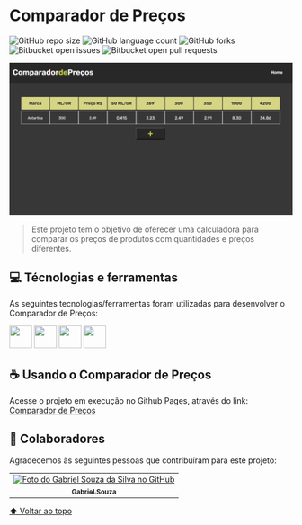 # Comparador de Preços

![GitHub repo size](https://img.shields.io/github/repo-size/gabrielsouzas/price-calculator?style=for-the-badge)
![GitHub language count](https://img.shields.io/github/languages/count/gabrielsouzas/price-calculator?style=for-the-badge)
![GitHub forks](https://img.shields.io/github/forks/gabrielsouzas/price-calculator?style=for-the-badge)
![Bitbucket open issues](https://img.shields.io/bitbucket/issues/gabrielsouzas/price-calculator?style=for-the-badge)
![Bitbucket open pull requests](https://img.shields.io/bitbucket/pr-raw/gabrielsouzas/price-calculator?style=for-the-badge)

<img src="./print/print_price_calculator.png" alt="Print Screen">

> Este projeto tem o objetivo de oferecer uma calculadora para comparar os preços de produtos com quantidades e preços diferentes.

## 💻 Técnologias e ferramentas

As seguintes tecnologias/ferramentas foram utilizadas para desenvolver o Comparador de Preços:

<img src="https://cdn.jsdelivr.net/gh/devicons/devicon/icons/vscode/vscode-original-wordmark.svg" width="40" height="40"/> <img src="https://cdn.jsdelivr.net/gh/devicons/devicon/icons/html5/html5-original-wordmark.svg" width="40" height="40"/> <img src="https://cdn.jsdelivr.net/gh/devicons/devicon/icons/css3/css3-original-wordmark.svg" width="40" height="40"/> <img src="https://cdn.jsdelivr.net/gh/devicons/devicon/icons/javascript/javascript-original.svg" width="40" height="40"/>


## ☕ Usando o Comparador de Preços

Acesse o projeto em execução no Github Pages, através do link: [Comparador de Preços](https://gabrielsouzas.github.io/price-calculator/)

## 🤝 Colaboradores

Agradecemos às seguintes pessoas que contribuíram para este projeto:

<table>
  <tr>
    <td align="center">
      <a href="#">
        <img src="https://avatars.githubusercontent.com/u/104937852?v=4" width="100px;" alt="Foto do Gabriel Souza da Silva no GitHub"/><br>
        <sub>
          <b>Gabriel Souza</b>
        </sub>
      </a>
    </td>
  </tr>
</table>


[⬆ Voltar ao topo](#price-calculator)<br>
